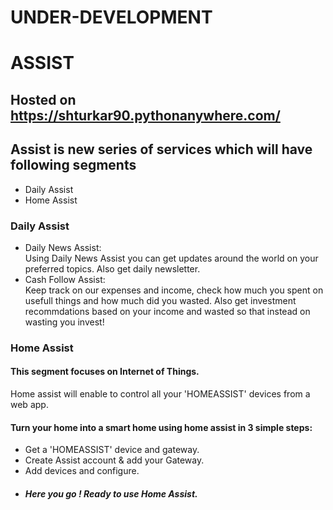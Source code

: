 # UNDER-DEVELOPMENT
# ASSIST
## Hosted on https://shturkar90.pythonanywhere.com/
## Assist is new series of services which will have following segments
* Daily Assist
* Home Assist

### Daily Assist
* Daily News Assist:\
Using Daily News Assist you can get updates around the world on your preferred topics.
Also get daily newsletter.
* Cash Follow Assist:\
Keep track on our expenses and income, check how much you spent on usefull things and how much did you wasted.
Also get investment recommdations based on your income and wasted so that instead on wasting you invest!

### Home Assist
#### This segment focuses on Internet of Things.
Home assist will enable to control all your 'HOMEASSIST' devices from a web app.
#### Turn your home into a smart home using home assist in 3 simple steps:
* Get a 'HOMEASSIST' device and gateway.
* Create Assist account & add your Gateway.
* Add devices and configure.
* ##### Here you go ! Ready to use Home Assist. 
